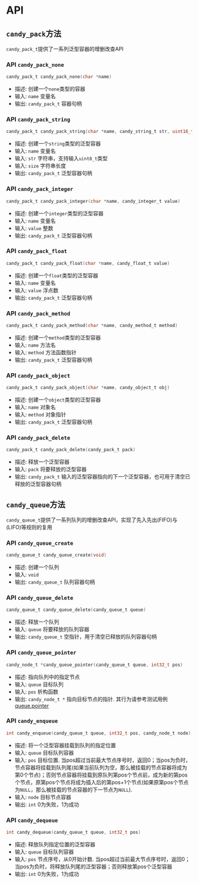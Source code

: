 # API

## `candy_pack`方法

`candy_pack_t`提供了一系列泛型容器的增删改查API

### API `candy_pack_none`

```c
candy_pack_t candy_pack_none(char *name)
```

- 描述: 创建一个`none`类型的容器
- 输入: `name` 变量名
- 输出: `candy_pack_t` 容器句柄

### API `candy_pack_string`

```c
candy_pack_t candy_pack_string(char *name, candy_string_t str, uint16_t size)
```

- 描述: 创建一个`string`类型的泛型容器
- 输入: `name` 变量名
- 输入: `str` 字符串，支持输入`uint8_t`类型
- 输入: `size` 字符串长度
- 输出: `candy_pack_t` 泛型容器句柄

### API `candy_pack_integer`

```c
candy_pack_t candy_pack_integer(char *name, candy_integer_t value)
```

- 描述: 创建一个`integer`类型的泛型容器
- 输入: `name` 变量名
- 输入: `value` 整数
- 输出: `candy_pack_t` 泛型容器句柄

### API `candy_pack_float`

```c
candy_pack_t candy_pack_float(char *name, candy_float_t value)
```

- 描述: 创建一个`float`类型的泛型容器
- 输入: `name` 变量名
- 输入: `value` 浮点数
- 输出: `candy_pack_t` 泛型容器句柄

### API `candy_pack_method`

```c
candy_pack_t candy_pack_method(char *name, candy_method_t method)
```

- 描述: 创建一个`method`类型的泛型容器
- 输入: `name` 方法名
- 输入: `method` 方法函数指针
- 输出: `candy_pack_t` 泛型容器句柄

### API `candy_pack_object`

```c
candy_pack_t candy_pack_object(char *name, candy_object_t obj)
```

- 描述: 创建一个`object`类型的泛型容器
- 输入: `name` 对象名
- 输入: `method` 对象指针
- 输出: `candy_pack_t` 泛型容器句柄

### API `candy_pack_delete`

```c
candy_pack_t candy_pack_delete(candy_pack_t pack)
```

- 描述: 释放一个泛型容器
- 输入: `pack` 将要释放的泛型容器
- 输出: `candy_pack_t` 输入的泛型容器指向的下一个泛型容器，也可用于清空已释放的泛型容器句柄

## `candy_queue`方法

`candy_queue_t`提供了一系列队列的增删改查API，实现了先入先出(FIFO)与(LIFO)等规则的复用

### API `candy_queue_create`

```c
candy_queue_t candy_queue_create(void)
```

- 描述: 创建一个队列
- 输入: `void`
- 输出: `candy_queue_t` 队列容器句柄

### API `candy_queue_delete`

```c
candy_queue_t candy_queue_delete(candy_queue_t queue)
```

- 描述: 释放一个队列
- 输入: `queue` 将要释放的队列容器
- 输出: `candy_queue_t` 空指针，用于清空已释放的队列容器句柄

### API `candy_queue_pointer`

```c
candy_node_t *candy_queue_pointer(candy_queue_t queue, int32_t pos)
```

- 描述: 指向队列中的指定节点
- 输入: `queue` 目标队列
- 输入: `pos` 析构函数
- 输出: `candy_node_t *` 指向目标节点的指针. 其行为请参考测试用例[queue.pointer](demo\test\test_queue.cpp)

### API `candy_enqueue`

```c
int candy_enqueue(candy_queue_t queue, int32_t pos, candy_node_t node)
```

- 描述: 将一个泛型容器挂载到队列的指定位置
- 输入: `queue` 目标队列容器
- 输入: `pos` 目标位置. 当pos超过当前最大节点序号时，返回0；当pos为负时，节点容器将挂载到队列尾(如果当前队列为空，那么被挂载的节点容器将成为第0个节点)；否则节点容器将挂载到原队列第pos个节点前，成为新的第pos个节点，原第pos个节点将成为插入后的第pos+1个节点(如果原第pos个节点为`NULL`，那么被挂载的节点容器的下一节点为`NULL`).
- 输入: `node` 目标节点容器
- 输出: `int` 0为失败，1为成功

### API `candy_dequeue`

```c
int candy_dequeue(candy_queue_t queue, int32_t pos)
```

- 描述: 释放队列指定位置的泛型容器
- 输入: `queue` 目标队列容器
- 输入: `pos` 节点序号，从0开始计数. 当pos超过当前最大节点序号时，返回0；当pos为负时，将释放队列尾的泛型容器；否则释放第pos个泛型容器
- 输出: `int` 0为失败，1为成功
